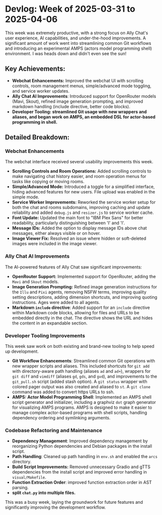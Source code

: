 # Devlog: Week of 2025-03-31 to 2025-04-06

This week was extremely productive, with a strong focus on Ally Chat's user experience, AI capabilities, and under-the-hood improvements. A significant amount of work went into streamlining common Git workflows and introducing an experimental AMPS (actors model programming shell) environment. I was heads down and didn't even see the sun!

## Key Achievements:

*   **Webchat Enhancements:** Improved the webchat UI with scrolling controls, room management menus, simple/advanced mode toggling, and service worker updates.
*   **Ally Chat AI Improvements**: Introduced support for OpenRouter models (Mavi, Skout), refined image generation prompting, and improved markdown handling (include directive, better code blocks).
*   **Developer Tooling: streamlined Git usage with new wrappers and aliases, and began work on AMPS, an embedded DSL for actor-based programming in shell.**

## Detailed Breakdown:

### Webchat Enhancements

The webchat interface received several usability improvements this week.

*   **Scrolling Controls and Room Operations:** Added scrolling controls to make navigating chat history easier, and room operation menus for tasks like copying or moving rooms.
*   **Simple/Advanced Mode:** Introduced a toggle for a simplified interface, hiding advanced features for new users.  File upload was enabled in the simple mode.
*   **Service Worker Improvements:** Reworked the service worker setup for both the chat and rooms subdomains, improving caching and update reliability and added `debug.js` and `resizer.js` to service worker cache.
*   **Font Update:** Updated the main font to "IBM Plex Sans" for better readability, particularly distinguishing between 'I' and 'l'.
*   **Message IDs:** Added the option to display message IDs above chat messages, either always visible or on hover.
*   **Image Viewer Fix:** Resolved an issue where hidden or soft-deleted images were included in the image viewer.

### Ally Chat AI Improvements

The AI-powered features of Ally Chat saw significant improvements:

*   **OpenRouter Support:**  Implemented support for OpenRouter, adding the `Mavi` and `Skout` models.
*   **Image Generation Prompting:**  Refined image generation instructions for the `Illu` and `Pixi` agents, removing NSFW terms, improving quality setting descriptions, adding dimension shortcuts, and improving quoting instructions. Ages were added to all agents.
*   **Markdown `include` directive**: Added support for an `include` directive within Markdown code blocks, allowing for files and URLs to be embedded directly in the chat.  The directive shows the URL and hides the content in an expandable section.

### Developer Tooling Improvements

This week saw work on both existing and brand-new tooling to help speed up development.

*   **Git Workflow Enhancements**: Streamlined common Git operations with new wrapper scripts and aliases.  This included shortcuts for `git add` with directory-aware path handling (aliases `ad` and `ad+`), wrappers for `git diff` and `vimdiff` (aliases `gd`, `gds`, and `gvd`), and improvements to the `git_pull.sh` script (added stash option). A `git status` wrapper with colored pager output was also created and aliased to `st`. A `git clone` command was added to convert https URLs to ssh.
*   **AMPS: Actor Model Programming Shell**:  Implemented an AMPS shell script generator and initializer, including a graphviz `dot` graph generator for visualizing AMPS programs. AMPS is designed to make it easier to manage complex actor-based programs with shell scripts, handling dependency ordering and symlinking arguments.

### Codebase Refactoring and Maintenance

*   **Dependency Management**: Improved dependency management by reorganizing Python dependencies and Debian packages in the install script.
*   **Path Handling**:  Cleaned up path handling in `env.sh` and enabled the `arcs` directory.
*   **Build Script Improvements:** Removed unnecessary Gradio and gTTS dependencies from the install script and improved error handling in `visual/Makefile`.
*   **Function Extraction Order**: improved function extraction order in AST parsing.
*   **split `chat.py` into multiple files.**

This was a busy week, laying the groundwork for future features and significantly improving the development workflow.
